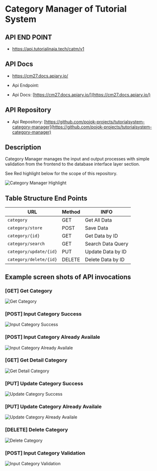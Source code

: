 # Category Manager of Tutorial System

## API END POINT

- https://api.tutorialinaja.tech/catm/v1

## API Docs

- https://cm27.docs.apiary.io/

- Api Endpoint:
- Api Docs: [https://cm27.docs.apiary.io/](https://cm27.docs.apiary.io/)

## API Repository

- Api Repository: [https://github.com/pojok-projects/tutorialsystem-category-manager](https://github.com/pojok-projects/tutorialsystem-category-manager)

## Description

Category Manager manages the input and output processes with simple validation from the frontend to the database interface layer section.

See Red highlight below for the scope of this repository.

![Category Manager Highlight](https://raw.githubusercontent.com/pojok-projects/tutorialsystem-category-manager/blob/master/images/Content_Manager_highlight.png)

## Table Structure End Points

| URL                    | Method | INFO              |
| ---------------------- | ------ | ----------------- |
| `category`             | GET    | Get All Data      |
| `category/store`       | POST   | Save Data         |
| `category/{id}`        | GET    | Get Data by ID    |
| `category/search`      | GET    | Search Data Query |
| `category/update/{id}` | PUT    | Update Data by ID |
| `category/delete/{id}` | DELETE | Delete Data by ID |

## Example screen shots of API invocations

### [GET] Get Category

![Get Category](https://raw.githubusercontent.com/pojok-projects/tutorialsystem-category-manager/blob/master/images/01-get-category.png)

### [POST] Input Category Success

![Input Category Success](https://raw.githubusercontent.com/pojok-projects/tutorialsystem-category-manager/blob/master/images/02-post-category-success.png)

### [POST] Input Category Already Availale

![Input Category Already Availale](https://raw.githubusercontent.com/pojok-projects/tutorialsystem-category-manager/blob/master/images/03-post-category-already-available.png)

### [GET] Get Detail Category

![Get Detail Category](https://raw.githubusercontent.com/pojok-projects/tutorialsystem-category-manager/blob/master/images/04-get-detail-category.png)

### [PUT] Update Category Success

![Update Category Success](https://raw.githubusercontent.com/pojok-projects/tutorialsystem-category-manager/blob/master/images/06-put-update-category-success.png)

### [PUT] Update Category Already Availale

![Update Category Already Availale](https://raw.githubusercontent.com/pojok-projects/tutorialsystem-category-manager/blob/master/images/07-put-update-category-already-availabe.png)

### [DELETE] Delete Category

![Delete Category](https://raw.githubusercontent.com/pojok-projects/tutorialsystem-category-manager/blob/master/images/08-delete-category.png)

### [POST] Input Category Validation

![Input Category Validation](https://raw.githubusercontent.com/pojok-projects/tutorialsystem-category-manager/blob/master/images/09-post-category-validation.png)

